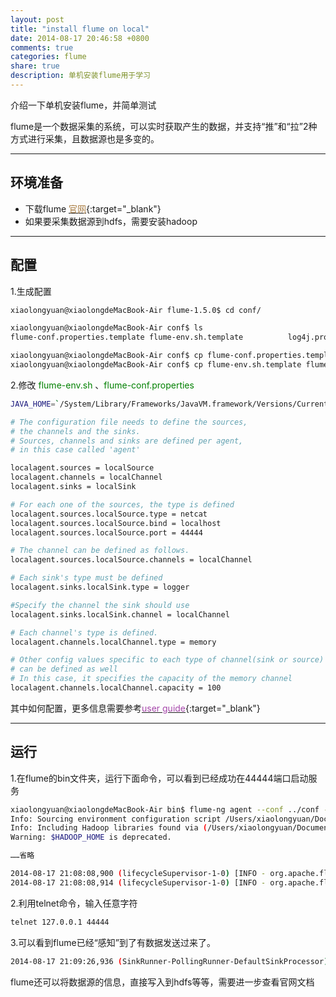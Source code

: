 ```yaml
---
layout: post
title: "install flume on local"
date: 2014-08-17 20:46:58 +0800
comments: true
categories: flume
share: true
description: 单机安装flume用于学习
---
```

介绍一下单机安装flume，并简单测试

<!--more-->

flume是一个数据采集的系统，可以实时获取产生的数据，并支持“推”和“拉”2种方式进行采集，且数据源也是多变的。

---

## 环境准备

*  下载flume [<font color="#a97d43">官网</font>](http://flume.apache.org/){:target="_blank"}
*  如果要采集数据源到hdfs，需要安装hadoop

---

## 配置

1.生成配置

``` bash
xiaolongyuan@xiaolongdeMacBook-Air flume-1.5.0$ cd conf/

xiaolongyuan@xiaolongdeMacBook-Air conf$ ls
flume-conf.properties.template flume-env.sh.template          log4j.properties

xiaolongyuan@xiaolongdeMacBook-Air conf$ cp flume-conf.properties.template flume-conf.properties
xiaolongyuan@xiaolongdeMacBook-Air conf$ cp flume-env.sh.template flume-env.sh
```

2.修改 <font color="green">flume-env.sh</font> 、<font color="green">flume-conf.properties</font>

``` bash flume-env.sh
JAVA_HOME=`/System/Library/Frameworks/JavaVM.framework/Versions/Current/Commands/java_home`
```

``` bash flume-conf.properties
# The configuration file needs to define the sources,
# the channels and the sinks.
# Sources, channels and sinks are defined per agent,
# in this case called 'agent'

localagent.sources = localSource
localagent.channels = localChannel
localagent.sinks = localSink

# For each one of the sources, the type is defined
localagent.sources.localSource.type = netcat
localagent.sources.localSource.bind = localhost
localagent.sources.localSource.port = 44444

# The channel can be defined as follows.
localagent.sources.localSource.channels = localChannel

# Each sink's type must be defined
localagent.sinks.localSink.type = logger

#Specify the channel the sink should use
localagent.sinks.localSink.channel = localChannel

# Each channel's type is defined.
localagent.channels.localChannel.type = memory

# Other config values specific to each type of channel(sink or source)
# can be defined as well
# In this case, it specifies the capacity of the memory channel
localagent.channels.localChannel.capacity = 100

```

其中如何配置，更多信息需要参考[<font color="#a545aa">user guide</font>](http://flume.apache.org/FlumeUserGuide.html){:target="_blank"}

---

## 运行

1.在flume的bin文件夹，运行下面命令，可以看到已经成功在44444端口启动服务

``` bash
xiaolongyuan@xiaolongdeMacBook-Air bin$ flume-ng agent --conf ../conf --conf-file ../conf/flume-conf.properties --name localagent -Dflume.root.logger=INFO,console
Info: Sourcing environment configuration script /Users/xiaolongyuan/Documents/flume-1.5.0/conf/flume-env.sh
Info: Including Hadoop libraries found via (/Users/xiaolongyuan/Documents/hadoop-1.2.1/bin/hadoop) for HDFS access
Warning: $HADOOP_HOME is deprecated.

……省略

2014-08-17 21:08:08,900 (lifecycleSupervisor-1-0) [INFO - org.apache.flume.source.NetcatSource.start(NetcatSource.java:150)] Source starting
2014-08-17 21:08:08,914 (lifecycleSupervisor-1-0) [INFO - org.apache.flume.source.NetcatSource.start(NetcatSource.java:164)] Created serverSocket:sun.nio.ch.ServerSocketChannelImpl[/127.0.0.1:44444]

```

2.利用telnet命令，输入任意字符

``` bash
telnet 127.0.0.1 44444

```

3.可以看到flume已经“感知”到了有数据发送过来了。

``` bash
2014-08-17 21:09:26,936 (SinkRunner-PollingRunner-DefaultSinkProcessor) [INFO - org.apache.flume.sink.LoggerSink.process(LoggerSink.java:70)] Event: { headers:{} body: 74 68 69 73 20 69 73 20 6D 79 20 66 69 72 73 74 this is my first }
```

flume还可以将数据源的信息，直接写入到hdfs等等，需要进一步查看官网文档
